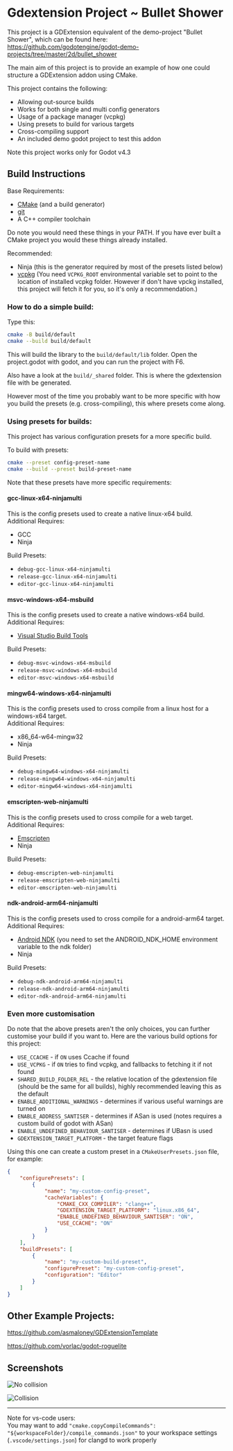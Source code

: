 
# Gdextension Project ~ Bullet Shower


This project is a GDExtension equivalent of the demo-project "Bullet Shower", which can be found here:  
https://github.com/godotengine/godot-demo-projects/tree/master/2d/bullet_shower

The main aim of this project is to provide an example of how one could structure a GDExtension addon using CMake.

This project contains the following:
- Allowing out-source builds
- Works for both single and multi config generators
- Usage of a package manager (vcpkg)
- Using presets to build for various targets
- Cross-compiling support
- An included demo godot project to test this addon

Note this project works only for Godot v4.3


## Build Instructions

Base Requirements:
- [CMake](https://cmake.org/download/) (and a build generator)
- [git](https://git-scm.com/downloads)
- A C++ compiler toolchain

Do note you would need these things in your PATH.
If you have ever built a CMake project you would these things already installed.

Recommended:
- Ninja (this is the generator required by most of the presets listed below)
- [vcpkg](https://github.com/microsoft/vcpkg) (You need ```VCPKG_ROOT``` environmental variable set to point to the location of installed vcpkg folder. However if don't have vpckg installed, this project will fetch it for you, so it's only a recommendation.)


### How to do a simple build:
Type this:
```sh
cmake -B build/default
cmake --build build/default
```

This will build the library to the ```build/default/lib``` folder.
Open the project.godot with godot, and you can run the project with F6.

Also have a look at the ```build/_shared``` folder. This is where the gdextension file with be generated.

However most of the time you probably want to be more specific with how you build the presets (e.g. cross-compiling), this where presets come along.
### Using presets for builds:

This project has various configuration presets for a more specific build.

To build with presets:
```sh
cmake --preset config-preset-name
cmake --build --preset build-preset-name
```

Note that these presets have more specific requirements:

#### gcc-linux-x64-ninjamulti
This is the config presets used to create a native linux-x64 build.  
Additional Requires:
- GCC
- Ninja

Build Presets:
- ```debug-gcc-linux-x64-ninjamulti```
- ```release-gcc-linux-x64-ninjamulti```
- ```editor-gcc-linux-x64-ninjamulti```

#### msvc-windows-x64-msbuild
This is the config presets used to create a native windows-x64 build.  
Additional Requires:
- [Visual Studio Build Tools](https://visualstudio.microsoft.com/downloads/?q=build+tools#build-tools-for-visual-studio-2022)

Build Presets:
- ```debug-msvc-windows-x64-msbuild```
- ```release-msvc-windows-x64-msbuild```
- ```editor-msvc-windows-x64-msbuild```

#### mingw64-windows-x64-ninjamulti
This is the config presets used to cross compile from a linux host for a windows-x64 target.  
Additional Requires:
- x86_64-w64-mingw32
- Ninja 

Build Presets:
- ```debug-mingw64-windows-x64-ninjamulti```
- ```release-mingw64-windows-x64-ninjamulti```
- ```editor-mingw64-windows-x64-ninjamulti```

#### emscripten-web-ninjamulti
This is the config presets used to cross compile for a web target.  
Additional Requires:
- [Emscripten](https://emscripten.org/docs/getting_started/downloads.html)
- Ninja 

Build Presets:
- ```debug-emscripten-web-ninjamulti```
- ```release-emscripten-web-ninjamulti```
- ```editor-emscripten-web-ninjamulti```

#### ndk-android-arm64-ninjamulti
This is the config presets used to cross compile for a android-arm64 target.  
Additional Requires:
- [Android NDK](https://developer.android.com/ndk/guides) (you need to set the ANDROID_NDK_HOME environment variable to the ndk folder)
- Ninja 

Build Presets:
- ```debug-ndk-android-arm64-ninjamulti```
- ```release-ndk-android-arm64-ninjamulti```
- ```editor-ndk-android-arm64-ninjamulti```


### Even more customisation

Do note that the above presets aren't the only choices, you can further customise your build if you want to.
Here are the various build options for this project:

- ```USE_CCACHE``` - if ```ON``` uses Ccache if found
- ```USE_VCPKG``` - if ```ON``` tries to find vcpkg, and fallbacks to fetching it if not found
- ```SHARED_BUILD_FOLDER_REL``` - the relative location of the gdextension file (should be the same for all builds), highly recommended leaving this as the default
- ```ENABLE_ADDITIONAL_WARNINGS``` - determines if various useful warnings are turned on
- ```ENABLE_ADDRESS_SANTISER``` - determines if ASan is used (notes requires a custom build of godot with ASan)
- ```ENABLE_UNDEFINED_BEHAVIOUR_SANTISER``` - determines if UBasn is used
- ```GDEXTENSION_TARGET_PLATFORM``` - the target feature flags


Using this one can create a custom preset in a ```CMakeUserPresets.json``` file, for example:


```json
{
    "configurePresets": [
        {
            "name": "my-custom-config-preset",
            "cacheVariables": {
                "CMAKE_CXX_COMPILER": "clang++",
                "GDEXTENSION_TARGET_PLATFORM": "linux.x86_64",
                "ENABLE_UNDEFINED_BEHAVIOUR_SANTISER": "ON",
                "USE_CCACHE": "ON"
            }
        }
    ],
    "buildPresets": [
        {
            "name": "my-custom-build-preset",
            "configurePreset": "my-custom-config-preset",
            "configuration": "Editor"
        }
    ]
}
```

## Other Example Projects:  

https://github.com/asmaloney/GDExtensionTemplate

https://github.com/vorlac/godot-roguelite


## Screenshots

![No collision](screenshots/no_collision.png)

![Collision](screenshots/collision.png)

---
Note for vs-code users:  
You may want to add ```"cmake.copyCompileCommands": "${workspaceFolder}/compile_commands.json"``` to your workspace settings (```.vscode/settings.json```) for clangd to work properly
